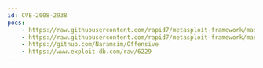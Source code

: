 ```yaml
---
id: CVE-2008-2938
pocs:
    - https://raw.githubusercontent.com/rapid7/metasploit-framework/master/modules/auxiliary/admin/http/trendmicro_dlp_traversal.rb
    - https://raw.githubusercontent.com/rapid7/metasploit-framework/master/modules/auxiliary/admin/http/tomcat_utf8_traversal.rb
    - https://github.com/Naramsim/Offensive
    - https://www.exploit-db.com/raw/6229
---
```

